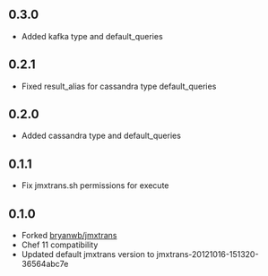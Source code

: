 ## 0.3.0

* Added kafka type and default_queries

## 0.2.1

* Fixed result_alias for cassandra type default_queries

## 0.2.0

* Added cassandra type and default_queries

## 0.1.1

* Fix jmxtrans.sh permissions for execute

## 0.1.0

* Forked [bryanwb/jmxtrans](https://github.com/bryanwb/jmxtrans)
* Chef 11 compatibility
* Updated default jmxtrans version to jmxtrans-20121016-151320-36564abc7e
